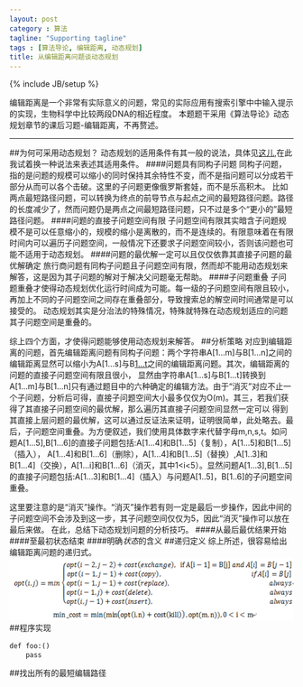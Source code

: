 ```yaml
---
layout: post
category : 算法
tagline: "Supporting tagline"
tags : [算法导论, 编辑距离, 动态规划]
title: 从编辑距离问题谈动态规划
---
```

{% include JB/setup %}

编辑距离是一个非常有实际意义的问题，常见的实际应用有搜索引擎中中输入提示的实现，生物科学中比较两段DNA的相近程度。
本题题干采用《算法导论》动态规划章节的课后习题-编辑距离，不再赘述。
***************
##为何可采用动态规划？
动态规划的适用条件有其一般的说法，具体见[这儿][0],在此我试着换一种说法来表述其适用条件。
####问题具有同构子问题
同构子问题，指的是问题的规模可以缩小的同时保持其余特性不变，而不是指问题可以分成若干部分从而可以各个击破。这里的子问题更像俄罗斯套娃，而不是乐高积木。
比如两点最短路径问题，可以转换为终点的前导节点与起点之间的最短路径问题。路径的长度减少了，然而问题仍是两点之间最短路径问题，只不过是多个“更小的”最短路径问题。
####问题的直接子问题空间有限
子问题空间有限其实暗含子问题规模不是可以任意缩小的，规模的缩小是离散的，而不是连续的。有限意味着在有限时间内可以遍历子问题空间，一般情况下还要求子问题空间较小，否则该问题也可能不适用于动态规划。
####问题的最优解一定可以且仅仅依靠其直接子问题的最优解确定
旅行商问题有同构子问题且子问题空间有限，然而却不能用动态规划来解答，这是因为其子问题的解对于解决父问题毫无帮助。
####子问题重叠
子问题重叠才使得动态规划优化运行时间成为可能。每一级的子问题空间有限且较小，再加上不同的子问题空间之间存在重叠部分，导致搜索总的解空间时间通常是可以接受的。
动态规划其实是分治法的特殊情况，特殊就特殊在动态规划适应的问题其子问题空间是重叠的。

综上四个方面，才使得问题能够使用动态规划来解答。
##分析策略
对应到编辑距离的问题，首先编辑距离问题有同构子问题：两个字符串A[1...m]与B[1...n]之间的编辑距离显然可以缩小为A[1...s]与B[1...t](1<s<m,1<t<n)之间的编辑距离问题。其次，编辑距离的问题的直接子问题空间有限且很小，
显然由字符串A[1...s]与B[1...t]转换到A[1...m]与B[1...n]只有通过题目中的六种确定的编辑方法。由于“消灭”对应不止一个子问题，分析后可得，直接子问题空间大小最多仅仅为O(m)。其三，若我们获得了其直接子问题空间的最优解，那么遍历其直接子问题空间显然一定可以
得到其直接上层问题的最优解，这可以通过反证法来证明，证明很简单，此处略去。最后，子问题空间重叠。为方便叙述，我们使用具体数字来代替字母m,n,s,t。如问题A[1...5],B[1...6]的直接子问题包括:A[1...4]和B[1...5]（复制），A[1...5]和B[1...5]（插入），
A[1...4]和B[1...6]（删除），A[1...4]和B[1...5]（替换）,A[1..3]和B[1...4]（交换），A[1...i]和B[1...6]（消灭，其中1<i<5）。显然问题A[1...3],B[1...5]的直接子问题包括:A[1...3]和B[1...4]（插入）与问题A[1..5]，B[1..6]的子问题空间重叠。

这里要注意的是“消灭”操作。“消灭”操作若有则一定是最后一步操作，因此中间的子问题空间不会涉及到这一步，其子问题空间仅仅为5，因此“消灭”操作可以放在最后来做。
在此，总结下动态规划问题的分析技巧。
####从最后最优结果开始
####至最初状态结束
####明确*状态*的含义
##递归定义
综上所述，很容易给出编辑距离问题的递归式。
![递归式][1]
##程序实现
<input type="hidden" class="brush" value="brush:python;" />
    
    def foo:()
        pass

##找出所有的最短编辑路径

[0]:http://iprai.hust.edu.cn/icl2002/algorithm/algorithm/technique/dynamic_programming/chapter3.htm
[1]:/assets/resources/2.png